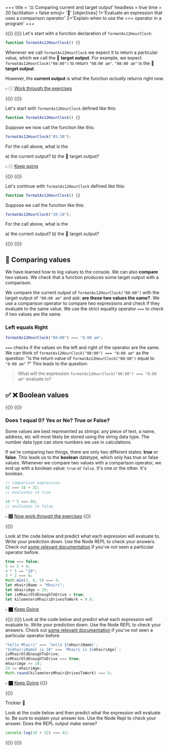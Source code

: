 +++
title = '⚖️ Comparing current and target output'
headless = true
time = 20
facilitation = false
emoji= '🧩'
[objectives]
    1='Evaluate an expression that uses a comparison operator'
    2='Explain when to use the === operator in a program'
+++

{{<tabs name="current">}}
{{<tab name="Define current and target">}}
Let's start with a function declaration of `formatAs12HourClock`:

```js {linenos=table,linenostart=1}
function formatAs12HourClock() {}
```

Whenever we call `formatAs12HourClock` we expect it to return a particular value, which we call the 🎯 **target output**. For example, we expect `formatAs12HourClock("08:00")` to return `"08:00 am"`. `"08:00 am"` is the 🎯 **target output**.

However, the **current output** is what the function _actually_ returns right now.

👉🏼 [Work through the exercises](#current-1)

{{</tab>}}
{{<tab name="Exercise 1">}}

Let's start with `formatAs12HourClock` defined like this:

```js {linenos=table,linenostart=1}
function formatAs12HourClock() {}
```

Suppose we now call the function like this:

```js
formatAs12HourClock("05:30");
```

For the call above, what is the

a) the current output?
b) the 🎯 target output?

👉🏼 [Keep going](#current-2)

{{</tab>}}
{{<tab name="Exercise 2">}}

Let's continue with `formatAs12HourClock` defined like this:

```js {linenos=table,linenostart=1}
function formatAs12HourClock() {}
```

Suppose we call the function like this:

```js
formatAs12HourClock("20:10");
```

For the call above, what is the

a) the current output?
b) the 🎯 target output?

{{</tab>}}
{{</tabs>}}

## 🧩 Comparing values

We have learned how to log values to the console. We can also **compare** two values. We check that a function produces some target output with a comparison.

We compare the current output of `formatAs12HourClock("08:00")` with the target output of `"08:00 am"` and ask: **are these two values the same?**. We use a comparison operator to compare two expressions and check if they evaluate to the same value. We use the strict equality operator `===` to check if two values are the same.

### Left equals Right

```js
formatAs12HourClock("08:00") === "8:00 am";
```

`===` checks if the values on the left and right of the operator are the same. We can think of `formatAs12HourClock("08:00") === "8:00 am"` as the question: "Is the return value of `formatAs12HourClock("08:00")` equal to `"8:00 am"` ?" This leads to the question:

> What will the expression `formatAs12HourClock("08:00") === "8:00 am"` evaluate to?

## ✅ ❌ Boolean values

{{<tabs name="booleans">}}
{{<tab name="Define Boolean">}}

### Does 1 equal 0? Yes or No? True or False?

Some values are best represented as strings: any piece of text, a name, address, etc will most likely be stored using the string data type. The number data type can store numbers we use in calculations.

If we're comparing two things, there are only two different states: **true** or **false**. This leads us to the **boolean** datatype, which only has true or false values. Whenever we compare two values with a comparison operator, we end up with a boolean value: `true` or `false`. It's one or the other. It's boolean.

```js
// comparison expression
42 === 10 + 32;
// evaluates to true

10 * 5 === 60;
// evaluates to false
```

👉🏾 [Now work through the exercises](#booleans-1)
{{</tab>}}

{{<tab name="Exercise 1">}}

Look at the code below and predict what each expression will evaluate to. Write your prediction down. Use the Node REPL to check your answers. Check out [some relevant documentation](https://developer.mozilla.org/en-US/docs/Web/JavaScript/Reference/Operators/Strict_equality) if you've not seen a particular operator before.

```js {linenos=table,linenostart=1}
true === false;
5 == 2 + 4;
4 * 5 == "20";
3 * 2 === 6;
Math.min(3, 4, 5) === 4;
let mhairiName = "Mhairi";
let mhairiAge = 28;
let isMhairOldEnoughToDrive = true;
let kilometersMhairiDrivesToWork = 9.4;
```

👉🏿 [Keep Going](#booleans-2)

{{</tab>}}
{{<tab name="Exercise 2">}}
Look at the code below and predict what each expression will evaluate to. Write your prediction down. Use the Node REPL to check your answers. Check out [some relevant documentation](https://developer.mozilla.org/en-US/docs/Web/JavaScript/Reference/Operators/Strict_equality) if you've not seen a particular operator before

```js {linenos=table,linenostart=1}
"hello Mhairi" === `hello ${mhairiName}`;
"${mhairiName} is 28" === `Mhairi is ${mhairiAge}`;
isMhairOldEnoughToDrive;
isMhairOldEnoughToDrive === true;
mhairiAge >= 18;
29 <= mhairiAge;
Math.round(kilometersMhairiDrivesToWork) === 9;
```

👉🏿 [Keep Going](#booleans-3)
{{</tab>}}

{{<tab name="Exercise 3">}}

Trickier 🧩

Look at the code below and then predict what the expression will evaluate to. Be sure to explain your answer too. Use the Node Repl to check your answer. Does the REPL output make sense?

```js {linenos=table,linenostart=1}
console.log(10 + 32) === 42;
```

{{</tab>}}
{{</tabs>}}
